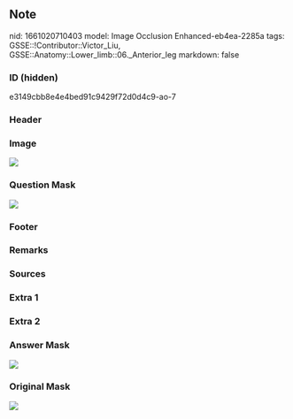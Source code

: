 ## Note
nid: 1661020710403
model: Image Occlusion Enhanced-eb4ea-2285a
tags: GSSE::!Contributor::Victor_Liu, GSSE::Anatomy::Lower_limb::06._Anterior_leg
markdown: false

### ID (hidden)
e3149cbb8e4e4bed91c9429f72d0d4c9-ao-7

### Header


### Image
<img src="tmp5kl3j8gc.png">

### Question Mask
<img src="e3149cbb8e4e4bed91c9429f72d0d4c9-ao-7-Q.svg">

### Footer


### Remarks


### Sources


### Extra 1


### Extra 2


### Answer Mask
<img src="e3149cbb8e4e4bed91c9429f72d0d4c9-ao-7-A.svg">

### Original Mask
<img src="e3149cbb8e4e4bed91c9429f72d0d4c9-ao-O.svg">
